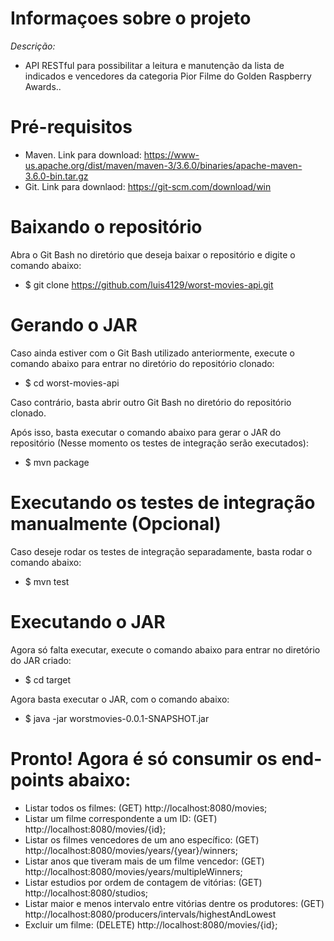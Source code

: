 # Informaçoes sobre o projeto

*Descrição:*

- API RESTful para possibilitar a leitura e manutenção da lista de indicados e vencedores da categoria Pior Filme do Golden Raspberry Awards..

# Pré-requisitos

- Maven. Link para download: https://www-us.apache.org/dist/maven/maven-3/3.6.0/binaries/apache-maven-3.6.0-bin.tar.gz
- Git. Link para downlaod: https://git-scm.com/download/win

# Baixando o repositório

Abra o Git Bash no diretório que deseja baixar o repositório e digite o comando abaixo:
- $ git clone https://github.com/luis4129/worst-movies-api.git

# Gerando o JAR

Caso ainda estiver com o Git Bash utilizado anteriormente, execute o comando abaixo para entrar no diretório do repositório clonado:
- $ cd worst-movies-api

Caso contrário, basta abrir outro Git Bash no diretório do repositório clonado.

Após isso, basta executar o comando abaixo para gerar o JAR do repositório (Nesse momento os testes de integração serão executados):
- $ mvn package

# Executando os testes de integração manualmente (Opcional)

Caso deseje rodar os testes de integração separadamente, basta rodar o comando abaixo:
- $ mvn test

# Executando o JAR

Agora só falta executar, execute o comando abaixo para entrar no diretório do JAR criado:
- $ cd target

Agora basta executar o JAR, com o comando abaixo:
- $ java -jar worstmovies-0.0.1-SNAPSHOT.jar

# Pronto! Agora é só consumir os end-points abaixo:
- Listar todos os filmes: (GET) http://localhost:8080/movies;
- Listar um filme correspondente a um ID: (GET) http://localhost:8080/movies/{id};
- Listar os filmes vencedores de um ano específico: (GET) http://localhost:8080/movies/years/{year}/winners;
- Listar anos que tiveram mais de um filme vencedor: (GET) http://localhost:8080/movies/years/multipleWinners;
- Listar estudios por ordem de contagem de vitórias: (GET) http://localhost:8080/studios;
- Listar maior e menos intervalo entre vitórias dentre os produtores: (GET) http://localhost:8080/producers/intervals/highestAndLowest
- Excluir um filme: (DELETE) http://localhost:8080/movies/{id};
